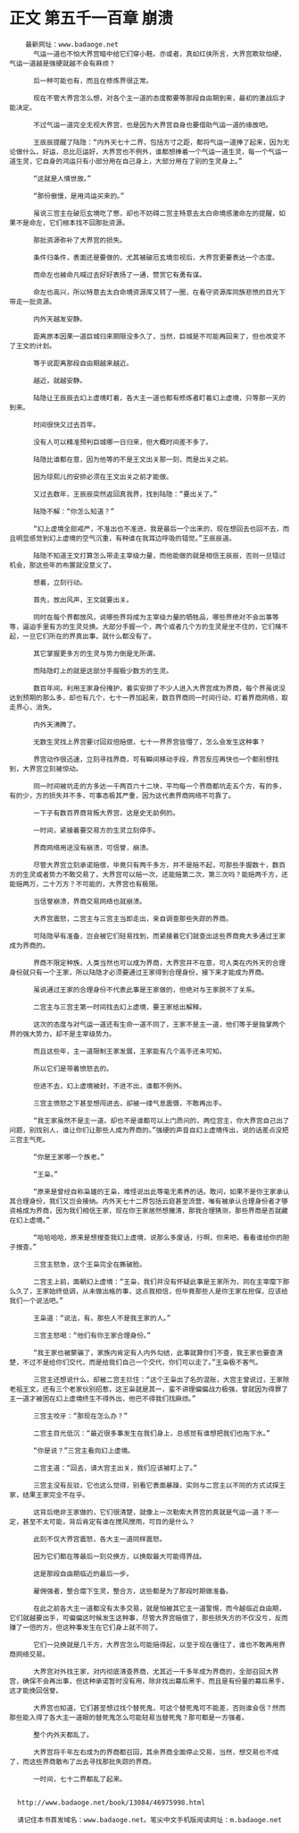 # 正文 第五千一百章 崩溃
        最新网址：www.badaoge.net
          气运一道也不怕大界宫暗中给它们穿小鞋。亦或者，真如红侠所言，大界宫欺软怕硬，气运一道越是强硬就越不会有麻烦？
      
          后一种可能也有，而且在修炼界很正常。
      
          现在不管大界宫怎么想，对各个主一道的态度都要等那段自由期到来，最初的激战后才能决定。
      
          不过气运一道完全无视大界宫，也是因为大界宫自身也要借助气运一道的缘故吧。
      
          王辰辰提醒了陆隐：“内外天七十二界，包括方寸之距，都将气运一道捧了起来，因为无论做什么，好运，总比厄运好，大界宫也不例外，谁都想捧着一个气运一道生灵，每一个气运一道生灵，它自身的鸿运只有小部分用在自己身上，大部分用在了别的生灵身上。”
      
          “这就是人情世故。”
      
          “那份傲慢，是用鸿运买来的。”
      
          虽说三宫主在破厄玄境吃了憋，却也不妨碍二宫主特意去太白命境感激命左的提醒，如果不是命左，它们根本找不回那批资源。
      
          那批资源弥补了大界宫的损失。
      
          条件归条件，表面还是要做的，尤其被破厄玄境忽视后，大界宫更要表达一个态度。
      
          而命左也被命凡喊过去好好表扬了一通，赞赏它有勇有谋。
      
          命左也高兴，所以特意去太白命境资源库又转了一圈，在看守资源库同族悲愤的目光下带走一批资源。
      
          内外天越发安静。
      
          距离原本因果一道巨城归来期限没多久了，当然，巨城是不可能再回来了，但也改变不了王文的计划。
      
          等于说距离那段自由期越来越近。
      
          越近，就越安静。
      
          陆隐让王辰辰去幻上虚境盯着，各大主一道也都有修炼者盯着幻上虚境，只等那一天的到来。
      
          时间很快又过去百年。
      
          没有人可以精准预判巨城哪一日归来，但大概时间差不多了。
      
          陆隐比谁都在意，因为他等的不是王文出关那一刻，而是出关之前。
      
          因为琼熙儿的安排必须在王文出关之前才能做。
      
          又过去数年，王辰辰突然返回真我界，找到陆隐：“要出关了。”
      
          陆隐不解：“你怎么知道？”
      
          “幻上虚境全部戒严，不准出也不准进，我是最后一个出来的，现在想回去也回不去，而且明显感觉到幻上虚境的空气沉重，有种谁在我耳边呼吸的错觉。”王辰辰道。
      
          陆隐不知道王文打算怎么带走主宰级力量，而他能做的就是相信王辰辰，否则一旦错过机会，那这些年的布置就没意义了。
      
          想着，立刻行动。
      
          首先，放出风声，王文就要出关。
      
          同时在每个界都放风，说哪些界将成为主宰级力量的牺牲品，哪些界绝对不会出事等等，逼迫手里有方的生灵兑换。大部分手握一个，两个或者几个方的生灵是坐不住的，它们赌不起，一旦它们所在的界真出事，就什么都没有了。
      
          其它掌握更多方的生灵与势力倒是无所谓。
      
          而陆隐盯上的就是这部分手握极少数方的生灵。
      
          数百年间，利用王家身份掩护，着实安排了不少人进入大界宫成为界商，每个界虽说没达到预期的那么多，却也有几个，七十一界加起来，数百界商同一时间行动，盯着界商网络，取走界心，消失。
      
          内外天沸腾了。
      
          无数生灵找上界宫要讨回双倍赔偿，七十一界界宫皆懵了，怎么会发生这种事？
      
          界宫动作很迅速，立刻寻找界商，可有瞬间移动手段，界宫反应再快也一个都别想找到，大界宫立刻被惊动。
      
          同一时间被坑走的方多达一千两百六十二块，平均每一个界商都坑走五个方，有的多，有的少，方的损失并不多，可事态极其严重，因为这代表界商网络不可靠了。
      
          一下子有数百界商背叛大界宫，这是史无前例的。
      
          一时间，紧接着要交易方的生灵立刻停手。
      
          界商网络用途没有崩溃，可信誉，崩溃。
      
          尽管大界宫立刻承诺赔偿，毕竟只有两千多方，并不是赔不起，可那些手握数十，数百方的生灵或者势力不敢交易了，大界宫可以赔一次，还能赔第二次，第三次吗？能赔两千方，还能赔两万，二十万方？不可能的，大界宫也有极限。
      
          当信誉崩溃，界商交易网络也就崩溃。
      
          大界宫震怒，二宫主与三宫主当即走出，亲自调查那些失踪的界商。
      
          可陆隐早有准备，岂会被它们轻易找到，而紧接着它们就查出这些界商竟大多通过王家成为界商的。
      
          界商不限定种族，人类当然也可以成为界商，大界宫并不在意，可人类在内外天的合理身份就只有一个王家，所以陆隐才必须要通过王家得到合理身份，接下来才能成为界商。
      
          虽说通过王家的合理身份不代表此事是王家做的，但绝对与王家脱不了关系。
      
          二宫主与三宫主第一时间找去幻上虚境，要王家给出解释。
      
          这次的态度与对气运一道还有生命一道不同了，王家不是主一道，他们等于是独掌两个界的强大势力，却不是主宰级势力。
      
          而且这些年，主一道限制王家发展，王家能有几个高手还未可知。
      
          所以它们是带着愤怒去的。
      
          但进不去，幻上虚境被封，不进不出，谁都不例外。
      
          三宫主愤怒之下甚至想闯进去，却被一缕气息震慑，不敢再出手。
      
          “我王家虽然不是主一道，却也不是谁都可以上门质问的，两位宫主，你大界宫自己出了问题，别找别人，谁让你们让那些人成为界商的。”强硬的声音自幻上虚境传出，说的话差点没把三宫主气死。
      
          “你是王家哪一个族老。”
      
          “王枭。”
      
          “原来是曾经自称枭雄的王枭，难怪说出此等毫无素养的话。敢问，如果不是你王家承认其合理身份，我们又岂会接纳。内外天七十二界包括云庭甚至流营，唯有被承认合理身份者才够资格成为界商，因为我们相信王家，现在你王家居然想撇清，那我合理猜测，那些界商是否就藏在幻上虚境。”
      
          “哈哈哈哈，原来是想搜查我幻上虚境，说那么多废话，行啊，你来吧，看看谁给你的胆子搜查。”
      
          三宫主怒急，这个王枭完全在撕破脸。
      
          二宫主上前，面朝幻上虚境：“王枭，我们并没有怀疑此事是王家所为，同在主宰麾下那么久了，王家始终低调，从未做出格的事，这点我相信，但毕竟那些人是你王家在担保，应该给我们一个说法吧。”
      
          王枭道：“说法，有。那些人不是我王家的人。”
      
          三宫主怒喝：“他们有你王家合理身份。”
      
          “我王家也被蒙骗了，家族内肯定有人内外勾结，此事就算你们不查，我王家也要查清楚，不过不是给你们交代，而是给我们自己一个交代，你们可以走了。”王枭极不客气。
      
          三宫主还想说什么，却被二宫主拦住：“这个王枭出了名的混账，大宫主曾说过，王家除老祖王文，还有三个老家伙别招惹，这王枭就是其一，蛮不讲理偏偏战力极强，曾就因为得罪了主一道才被困在幻上虚境终生不得外出，他巴不得我们找麻烦。”
      
          三宫主咬牙：“那现在怎么办？”
      
          二宫主目光低沉：“最近很多事发生在我们身上，总感觉有谁想把我们也拖下水。”
      
          “你是说？”三宫主看向幻上虚境。
      
          二宫主道：“回去，请大宫主出关，我们应该被盯上了。”
      
          三宫主没有反驳，它也这么觉得，别看它表面暴躁，实则与二宫主以不同的方式试探王家，结果王家完全不在乎。
      
          这背后绝非王家做的，它们很清楚，就像上一次勒索大界宫的真就是气运一道？不一定，甚至不太可能，背后肯定有谁在搅风搅雨，可目的是什么？
      
          此刻不仅大界宫震怒，各大主一道同样震怒。
      
          因为它们都在等最后一刻兑换方，以换取最大可能得界战。
      
          这是那段自由期临近的最后一步。
      
          雇佣强者，整合麾下生灵，整合方，这些都是为了那段时期做准备。
      
          在此之前各大主一道都没有太多交易，就是怕被其它主一道警惕，而今越临近自由期，它们就越要出手，可偏偏这时候发生这种事，尽管大界宫赔偿了，那些损失方的不仅没亏，反而赚了一倍的方，但这种事发生在它们身上就不同了。
      
          它们一兑换就是几千方，大界宫怎么可能赔得起，以至于现在僵住了，谁也不敢再用界商网络交易。
      
          大界宫对外找王家，对内彻底清查界商，尤其近一千多年成为界商的，全部召回大界宫，确保不会再出事，但这种承诺暂时没有用，除非找出幕后黑手，而且是有份量的幕后黑手，这才能挽回信誉。
      
          大界宫也知道，它们甚至想过找个替死鬼，可这个替死鬼可不能差，否则谁会信？然而那些能入得了各大主一道眼的替死鬼怎么可能轻易当替死鬼？那可都是一方强者。
      
          整个内外天都乱了。
      
          大界宫将千年左右成为的界商都召回，其余界商全面停止交易，当然，想交易也不成了，而这些界商散布了出去寻找那批失踪的界商。
      
          一时间，七十二界都乱了起来。
      
      
      http://www.badaoge.net/book/13084/46975998.html
      
      请记住本书首发域名：www.badaoge.net。笔尖中文手机版阅读网址：m.badaoge.net